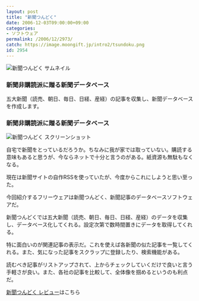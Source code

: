 ```yaml
---
layout: post
title: "新聞つんどく"
date: 2006-12-03T09:00:00+09:00
categories:
- ソフトウェア
permalink: /2006/12/2973/
catch: https://image.moongift.jp/intro2/tsundoku.png
id: 2954
---
```

 ![新聞つんどく サムネイル](https://image.moongift.jp/intro2/tsundoku.t.png "新聞つんどく サムネイル")
  

### 新聞非購読派に贈る新聞データベース
  
五大新聞（読売、朝日、毎日、日経、産経）の記事を収集し、新聞データベースを作成します。  
<!--more-->  

### 新聞非購読派に贈る新聞データベース
  

![新聞つんどく スクリーンショット](https://image.moongift.jp/intro2/tsundoku.png "新聞つんどく スクリーンショット")

  

自宅で新聞をとっているだろうか。ちなみに我が家では取っていない。購読する意味もあると思うが、今ならネットで十分と言うのがある。紙資源も無駄もなくなる。

  

現在は新聞サイトの自作RSSを使っていたが、今度からこれにしようと思い至った。

  

今回紹介するフリーウェアは新聞つんどく、新聞記事のデータベースソフトウェアだ。

  

新聞つんどくでは五大新聞（読売、朝日、毎日、日経、産経）のデータを収集し、データベース化してくれる。設定次第で数時間置きにデータを取得してくれる。

  

特に面白いのが関連記事の表示だ。これを使えば各新聞の似た記事を一覧してくれる。また、気になった記事をスクラップに登録したり、検索機能がある。

  

読むべき記事がリストアップされて、上からチェックしていくだけで良いと言う手軽さが良い。また、各社の記事を比較して、全体像を掴めるというのも利点だ。

  

[新聞つんどく レビュー](http://fw.moongift.jp/review/i-2974.html)はこちら

